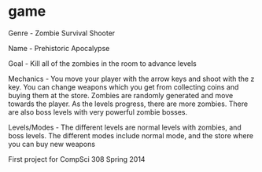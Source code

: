 game
====

Genre - Zombie Survival Shooter

Name - Prehistoric Apocalypse

Goal - Kill all of the zombies in the room to advance levels

Mechanics - You move your player with the arrow keys and shoot with the z key. You can change weapons which you get from collecting coins and buying them at the store. Zombies are randomly generated and move towards the player. As the levels progress, there are more zombies. There are also boss levels with very powerful zombie bosses.

Levels/Modes - The different levels are normal levels with zombies, and boss levels. The different modes include normal mode, and the store where you can buy new weapons

First project for CompSci 308 Spring 2014
